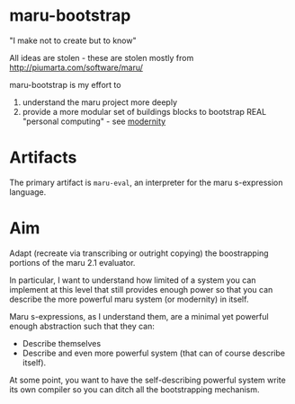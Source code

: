 # maru-bootstrap

"I make not to create but to know"

All ideas are stolen - these are stolen mostly from http://piumarta.com/software/maru/

maru-bootstrap is my effort to

1) understand the maru project more deeply
2) provide a more modular set of buildings blocks to bootstrap REAL
"personal computing" - see [modernity](https://github.com/strangemonad/modernity)

# Artifacts

The primary artifact is `maru-eval`, an interpreter for the maru s-expression
language.


# Aim

Adapt (recreate via transcribing or outright copying) the boostrapping portions of the maru 2.1 evaluator.

In particular, I want to understand how limited of a system you can
implement at this level that still provides enough power so that you can
describe the more powerful maru system (or modernity) in itself.

Maru s-expressions, as I understand them, are a minimal yet powerful
enough abstraction such that they can:

- Describe themselves
- Describe and even more powerful system (that can of course describe
  itself).

At some point, you want to have the self-describing powerful system
write its own compiler so you can ditch all the bootstrapping mechanism.


